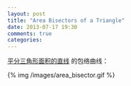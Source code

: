 ```yaml
---
layout: post
title: "Area Bisectors of a Triangle"
date: 2013-07-17 19:30
comments: true
categories: 
---
```

[平分三角形面积的直线](http://bbs.emath.ac.cn/forum.php?mod=viewthread&tid=5068) 的包络曲线：
<!-- more -->
{% img /images/area_bisector.gif %}



